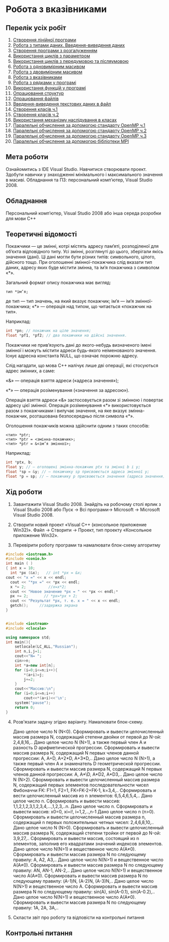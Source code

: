 # Робота з вказівниками

## Перелік усіх робіт

1. [Створення лінійної програми](lab-01.md)
2. [Робота з типами даних. Введення-виведення даних](lab-02.md)
3. [Створення програми з розгалуженням](lab-03.md)
4. [Використання  циклів з параметром](lab-04.md)
5. [Використання  циклів з передумовою та післяумовою](lab-05.md)
6. [Робота з одновимірним масивом](lab-06.md)
7. [Робота з двовимірним масивом](lab-07.md)
8. [Робота з вказівниками](lab-08.md)
9. [Робота з рядками у програмі](lab-09.md)
10. [Використання функцій у програмі](lab-10.md)
11. [Опрацювання структур](lab-11.md)
12. [Опрацювання файлів](lab-12.md)
13. [Введення-виведення текстових даних в файл](lab-13.md)
14. [Створення класів ч.1](lab-14.md)
15. [Створення класів ч.2](lab-15.md)
16. [Використання механізму наслідування в класах](lab-16.md)
17. [Паралельні обчислення за допомогою стандарту OpenMP ч.1](lab-17.md)
18. [Паралельні обчислення за допомогою стандарту OpenMP ч.2](lab-18.md)
19. [Паралельні обчислення за допомогою стандарту OpenMP ч.3](lab-19.md)
20. [Паралельні обчислення за допомогою бібліотеки MPI](lab-20.md)

## Мета роботи 

Ознайомитись з IDE Visual Studio. Навчитися створювати проект. Здобути навички у знаходженнi мінімального і максимального значення в масиві.
Обладнання та ПЗ: персональний комп’ютер, Visual Studio 2008.

## Обладнання

Персональний комп’ютер, Visual Studio 2008 або інша середа розробки для мови C++

## Теоретичні відомості

Покажчики — це змінні, котрі містять адресу пам’яті, розподіленої для об’єкта відповідного типу. Усі змінні, розглянуті до цього, зберігали якісь значення (дані). Ці дані могли бути різних типів: символьного, цілого, дійсного тощо. При оголошенні змінної-покажчика слід вказати тип даних, адресу яких буде містити змінна, та ім’я покажчика з символом «\*».

Загальний формат опису покажчика має вигляд:

```
тип *ім’я;
```
де тип — тип значень, на який вказує покажчик; ім’я — ім’я змінної-покажчика; «\*» — операція над типом, що читається «покажчик на тип».

Наприклад:
```cpp
int *рn; // покажчик на ціле значення;
float *pf1, *pf2; // два покажчики на дійсні значення.
```
Покажчики не прив’язують дані до якого-небудь визначеного імені змінної і можуть містити адреси будь-якого неіменованого значення. Існує адресна константа NULL, що означає порожню адресу.

Слід нагадати, що мова C++ налічує лише дві операції, які стосуються адрес змінних, а саме:

«&» — операція взяття адреси («адреса значення»);

«\*» — операція розіменування («значення за адресою»).

Операція взяття адреси «&» застосовується разом зі змінною і повертає адресу цієї змінної. Операція розіменування «\*» використовується разом з покажчиками і вилучає значення, на яке вказує змінна-покажчик, розташована безпосередньо після символа «\*».

Оголошення покажчиків можна здійснити одним з таких способів:
```
<тип> *ptr;
<тип> *ptr = <змінна-покажчик>;
<тип> *ptr = &<ім’я змінної>;
```


Наприклад: 
```cpp
int *ptx, b; 
float у; // — оголошені змінна-покажчик ptx та змінні b і у;
float *sp = &у; // — покажчику sp присвоюється адреса змінної у;
float *р = sp; // — покажчику р присвоюється значення (адреса значення), яке міститься в змінній sp, тобто адреса змінної у. 
```


## Хід роботи


1. Завантажити Visual Studio 2008. Знайдіть на робочому столі ярлик з Visual Studio 2008 або Пуск → Всі програми→ Microsoft → Microsoft Visual Studio 2008.

2. Створити новий проект «Visual C++ (консольное приложение Win32)». Файл → Cтворити → Проект, тип проекту «Консольное приложение Win32».

3. Перевірити роботу програми та намалювати блок-схему алгоритму
```cpp
#include <iostream.h>
#include <conio.h>
int main ( )
{ int x = 10;
  int *px (&x);   // int *px = &x;
cout << "x =" << x << endl; 
  cout << "*px =" << *px << endl;
  x *= 2;          //x=x*2;
  cout << "Новое значение *px = " << *px << endl;*
  px += 2;       // *px=*px + 2;
  cout << "Результат *px, т. e. x = " << x << endl;
  getch();     //задержка экрана
}
```

```cpp

#include <iostream>
#include <clocale>

using namespace std;
int main(){
	setlocale(LC_ALL,"Russian");
	int n,i,j=1;
	cout<<"N= ";
	cin>>n;
	int *a=new int[n];
	for (i=0;i<=n;i++){
		*(a+i)=j;  
		j+=2;
	}
	cout<<"Массив:\n";
	for (i=0;i<=n;i++)
		cout<<*(a+i)<<'\n';
	system("pause");
	return 0;
}
```


4. Розв'язати задачу згідно варіанту. Намалювати блок-схему.

    Дано целое число N (N<0). Сформировать и вывести целочисленный массив размера N, содержащий степени двойки от первой до N-ой: 2,4,8,16,..
    Дано целое число N (N>1), а также первый член A и разность D арифметической прогрессии. Сформировать и вывести массив размера N, содержащий N первых членов данной прогрессии: A, A+D, A+2\*D, A+3\*D,..
    Дано целое число N (N>1), а также первый член A и знаменатель D геометрической прогрессии. Сформировать и вывести массив размера N, содержащий N первых членов данной прогрессии: A, A*\D, A\*D2, A\*D3,..
    Дано целое число N (N>2). Сформировать и вывести целочисленный массив размера N, содержащий  первых элементов последовательности чисел Фибоначчи FK: F1=1, F2=1, FK=FK-2+FK-1, k=3,4,..
    Сформировать и вести целочисленный массив из n элементов: 6,5,4,6,5,4,..
    Дано целое число n. Сформировать и вывести массив: 1,1,2,1,2,3,1,2,3,4,…,1,2,3,..n.
    Дано целое число n. Сформировать и вывести массив: x0=0, xi=i!, i=1,2,..,n-1 
    Дано целое число n (n>0). Сформировать и вывести целочисленный массив размера n, содержащий n первых положительных четных чисел: 2,4,6,8,10,..
    Дано целое число N (N>0). Сформировать и вывести целочисленный массив размера N, содержащий степени тройки от первой до N-ой: 3,9,27,..
     Сформировать и вывести массив, состоящий из n элементов, заполнив его квадратами значений индексов элементов.
     Дано целое число N(N>1) и вещественное число A(A≠0). Сформировать и вывести массив размера N по следующему правилу: A, A2, A3,..
     Дано целое число N(N>1) и вещественное число A(A≠0). Сформировать и вывести массив размера N по следующему правилу: AN, AN-1, AN-2,..
     Дано целое число N(N>1) и вещественное число A(A≠0). Сформировать и вывести массив размера N по следующему правилу: (A-1)N, (A-2)N, (A-3)N,..
     Дано целое число N(N>1) и вещественное число A. Сформировать и вывести массив размера N по следующему правилу: sin(A), sin(A-0.1), sin(A-0.2),..
    Дано целое число N(N>1) и вещественное число A(A≠0). Сформировать и вывести массив размера N по следующему правилу: 1A, 2A, 3A,..

5. Скласти звіт про роботу та відповісти на контрольні питання

## Контрольні питання